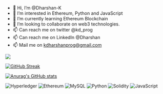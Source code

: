 - 👋 Hi, I’m @Dharshan-K
- 👀 I’m interested in Ethereum, Python and JavaScript
- 🌱 I’m currently learning Ethereum Blockchain
- 💞️ I’m looking to collaborate on web3 technologies.
- 📫 Can reach me on twitter @kd_prog
- 📫 Can reach me on LinkedIn @Dharshan
- 📫 Mail me on kdharshanprog@gmail.com  

![](https://komarev.com/ghpvc/?username=your-github-username&style=flat-square)

[![GitHub Streak](https://streak-stats.demolab.com?user=Dharshan-K&theme=dark)](https://git.io/streak-stats)

[![Anurag's GitHub stats](https://github-readme-stats.vercel.app/api?username=Dharshan-K)](https://github.com/Dharshan-K/github-readme-stats)




![Hyperledger](https://img.shields.io/badge/hyperledger-2F3134?style=for-the-badge&logo=hyperledger&logoColor=white) ![Ethereum](https://img.shields.io/badge/Ethereum-3C3C3D?style=for-the-badge&logo=Ethereum&logoColor=white) ![MySQL](https://img.shields.io/badge/mysql-%2300f.svg?style=for-the-badge&logo=mysql&logoColor=white) ![Python](https://img.shields.io/badge/python-3670A0?style=for-the-badge&logo=python&logoColor=ffdd54) ![Solidity](https://img.shields.io/badge/Solidity-%23363636.svg?style=for-the-badge&logo=solidity&logoColor=white) ![JavaScript](https://img.shields.io/badge/javascript-%23323330.svg?style=for-the-badge&logo=javascript&logoColor=%23F7DF1E)


